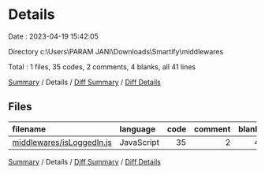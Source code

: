 # Details

Date : 2023-04-19 15:42:05

Directory c:\\Users\\PARAM JANI\\Downloads\\Smartify\\middlewares

Total : 1 files,  35 codes, 2 comments, 4 blanks, all 41 lines

[Summary](results.md) / Details / [Diff Summary](diff.md) / [Diff Details](diff-details.md)

## Files
| filename | language | code | comment | blank | total |
| :--- | :--- | ---: | ---: | ---: | ---: |
| [middlewares/isLoggedIn.js](/middlewares/isLoggedIn.js) | JavaScript | 35 | 2 | 4 | 41 |

[Summary](results.md) / Details / [Diff Summary](diff.md) / [Diff Details](diff-details.md)